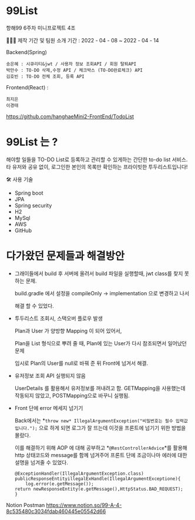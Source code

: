 # 99List
항해99 6주차 미니프로젝트 4조

🧑🏻‍💻 제작 기간 및 팀원 소개
기간 : 2022 - 04 - 08 ~ 2022 - 04 - 14   

Backend(Spring)

    송은혜 : 시큐리티&jwt / 사용자 정보 조회API / 회원 탈퇴API
    박만수 : TO-DO 삭제,수정 API / 체크박스 (TO-DO완료체크) API
    김호빈 : TO-DO 전체 조회, 등록 API 

Frontend(React) : 

    최지은
    이경태
https://github.com/hanghaeMini2-FrontEnd/TodoList

# 99List 는 ?

해야할 일들을 TO-DO List로 등록하고 관리할 수 있게하는 간단한 to-do list 서비스.
타 유저와 공유 없이, 로그인한 본인의 목록만 확인하는 프라이빗한 투두리스트입니다!


🛠 사용 기술

- Spring boot
- JPA
- Spring security
- H2
- MySql
- AWS
- GitHub

# 다가왔던 문제들과 해결방안
- 그래이들에서 build 후 서버에 올려서 build 파일을 실행할때,  jwt class를 찾지 못하는 문제.
    
    build.gradle 에서 설정을 compileOnly → implementation 으로 변경하고 나서 
    
    해결 할 수 있었다.
    

- 투두리스트 조회시, 스택오버 플로우 발생
    
    Plan과 User 가 양방향 Mapping 이 되어 있어서,
    
    Plan을 List 형식으로 뿌려 줄 때, Plan에 있는 User가 다시 참조되면서 일어났던 문제
    
    임시로 Plan의 User를 null로 바꿔 준 뒤 Front에 넘겨서 해결.
    

- 유저정보 조회 API 실행되지 않음
    
    UserDetails 를 활용해서 유저정보를 꺼내려고 함. GETMapping을 사용했는데 작동되지 않았고, POSTMapping으로 바꾸니 실행됨.
    

- Front 단에 error 메세지 넘기기
    
    Back에서는 *`throw new* IllegalArgumentException("비밀번호는 필수 입력값입니다.");` 으로 하게 되면 로그가 잘 뜨는데 이것을 프론트에 넘기기 위한 방법을 몰랐다. 
    
    이를 해결하기 위해 AOP 에 대해 공부하고 *`@RestControllerAdvice`*를 활용해 http 상태코드와 message를 함께 넘겨주어 프론트 단에 조금이나마 에러에 대한 설명을 넘겨줄 수 있었다.
    
    ```
    @ExceptionHandler(IllegalArgumentException.class)
    publicResponseEntityillegalExHandle(IllegalArgumentExceptione){
        log.error(e.getMessage());
    return newResponseEntity(e.getMessage(),HttpStatus.BAD_REQUEST);
    }
    ```

Notion Postman
https://www.notion.so/99-A-4-8c535480c3034fdab460445e05542d66
